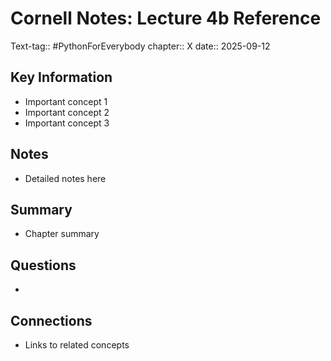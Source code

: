 # Cornell Notes: Lecture 4b Reference
Text-tag:: #PythonForEverybody 
chapter:: X 
date:: 2025-09-12
## Key Information
- Important concept 1
- Important concept 2
- Important concept 3

## Notes
- Detailed notes here

## Summary
- Chapter summary

## Questions
- 

## Connections
- Links to related concepts